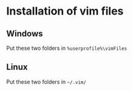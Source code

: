 Installation of vim files
=========================

Windows
-------

Put these two folders in `%userprofile%\vimFiles`

Linux
-----

Put these two folders in `~/.vim/`
